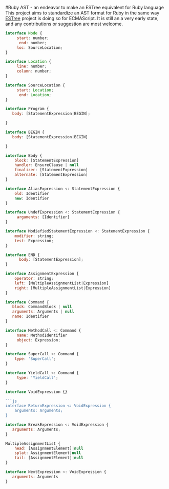 #Ruby AST - an endeavor to make an ESTree equivalent for Ruby language
This project aims to standardize an AST format for Ruby in the same way [ESTree](https://github.com/estree/estree) project is doing so for ECMAScript. It is still an a very early state, and any contributions or suggestion are most welcome.



```js 
interface Node {
     start: number;
      end: number;
     loc: SourceLocation;
}
```

```js
interface Location {
     line: number;
     column: number;
}
```

```js
interface SourceLocation {
     start: Location;
      end: Location;
}
```

```js
interface Program {
   body: [StatementExpression|BEGIN];

}
```

```js
interface BEGIN {
   body: [StatementExpression|BEGIN]

}
```

```js
interface Body {
    block: [StatementExpression]
    handler: EnsureClause | null 
    finalizer: [StatementExpression]
    alternate: [StatementExpression]
}
```

```js
interface AliasExpression <: StatementExpression {
    old: Identifier
    new: Identifier
}
```

```js
interface UndefExpression <: StatementExpression {
     arguments: [Identifier]
}
```

```js 
interface ModiefiedStatementExpression <: StatementExpression {
    modifier: string;
    test: Expression;
}
```

```js
interface END {
      body: [StatementExpression];
}
```

```js
interface AssignmentExpression {
    operator: string;
    left: [MultipleAssignmentList|Expression]
    right: [MultipleAssignmentList|Expression] 
}
```

```js
interface Command {
   block: CommandBlock | null
   arguments: Arguments | null
   name: Identifier
}
```

```js
interface MethodCall <: Command {
     name: MethodIdentifier
     object: Expression;
}
```

```js
interface SuperCall <: Command {
    type: 'SuperCall';
}
```

```js
interface YieldCall <: Command {
     type: 'YieldCall';
}
```

```js
interface VoidExpression {}

```js
interface ReturnExpression <: VoidExpression {
    arguments: Arguments;
}
```

```js
interface BreakExpression <: VoidExpression {
   arguments: Arguments;
}
```

```js
MultipleAssignmentList {
    head: [AssignmentElement]|null
    splat: AssignmentElement|null
    tail: [AssignmentElement]|null
}
```

```js
interface NextExpression <: VoidExpression {
   arguments: Arguments
}
```
 

       
